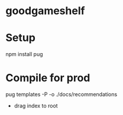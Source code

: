 # goodgameshelf

# Setup
npm install pug

# Compile for prod

pug templates -P -o ./docs/recommendations

- drag index to root
